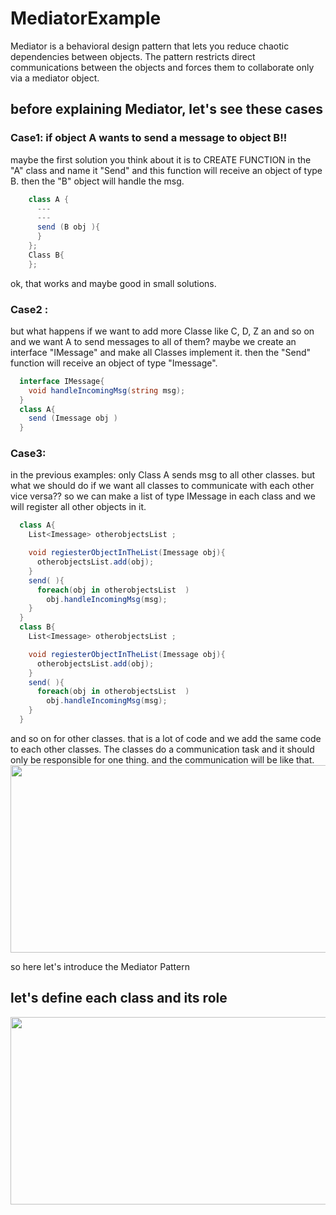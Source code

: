 # MediatorExample
Mediator is a behavioral design pattern that lets you reduce chaotic dependencies between objects. The pattern restricts direct communications between the objects and forces them to collaborate only via a mediator object.


## before explaining Mediator, let's see these cases 
### Case1: if object A wants to send a message to object B!!
maybe the first solution you think about it is to CREATE  FUNCTION in the "A" class and name it "Send" and this function will receive an object of type B. then the "B" object will handle the msg.
```c#
    class A {
      ---
      ---
      send (B obj ){
      }
    };
    Class B{
    };
```    
ok, that works and maybe good in small solutions.

### Case2 :
but what happens if we want to add more Classe like C, D, Z an and so on and we want A to send messages to all of them?
maybe we create an interface "IMessage" and make all Classes implement it. then the "Send" function will receive an object of type "Imessage".
```c#
  interface IMessage{
    void handleIncomingMsg(string msg);
  }
  class A{
    send (Imessage obj )
  }
 ```  
### Case3:
in the previous examples: only Class A sends msg to all other classes.
but what we should do if we want all classes to communicate with each other vice versa??
so we can make a list of type IMessage in each class and we will register all other objects in it.
```c#
  class A{
    List<Imessage> otherobjectsList ;

    void regiesterObjectInTheList(Imessage obj){
      otherobjectsList.add(obj); 
    }
    send( ){
      foreach(obj in otherobjectsList  )
        obj.handleIncomingMsg(msg);
    }
  }
  class B{
    List<Imessage> otherobjectsList ;

    void regiesterObjectInTheList(Imessage obj){
      otherobjectsList.add(obj); 
    }
    send( ){
      foreach(obj in otherobjectsList  )
        obj.handleIncomingMsg(msg);
    }
  }
  ```
and so on for other classes.
that is a lot of code and we add the same code to each other classes.
The classes do a communication task and it should only be responsible for one thing.
and the communication will be like that.
<img src="https://user-images.githubusercontent.com/18700494/109394273-dc839700-792e-11eb-97fd-ced9467b3e66.png" width="600" height="300"/>


so here let's introduce the Mediator Pattern 
## let's define each class and its role
<img src="https://user-images.githubusercontent.com/18700494/109392932-b0184c80-7927-11eb-9605-337ca371bbf3.png" width="600" height="300"/>
